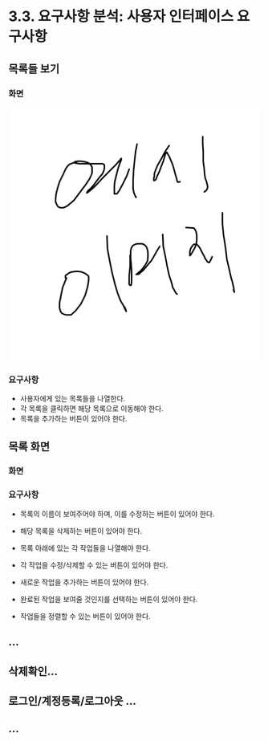 # 3.3. 요구사항 분석: 사용자 인터페이스 요구사항

## 목록들 보기
### 화면
![예시](images/temp.png)
### 요구사항
- 사용자에게 있는 목록들을 나열한다.
- 각 목록을 클릭하면 해당 목록으로 이동해야 한다.
- 목록을 추가하는 버튼이 있어야 한다.

## 목록 화면
### 화면
### 요구사항
- 목록의 이름이 보여주어야 하며, 이를 수정하는 버튼이 있어야 한다.
- 해당 목록을 삭제하는 버튼이 있어야 한다.

- 목록 아래에 있는 각 작업들을 나열해야 한다.
- 각 작업을 수정/삭제할 수 있는 버튼이 있어야 한다.
- 새로운 작업을 추가하는 버튼이 있어야 한다.
- 완료된 작업을 보여줄 것인지를 선택하는 버튼이 있어야 한다.
- 작업들을 정렬할 수 있는 버튼이 있어야 한다.

## ...

## 삭제확인...
## 로그인/계정등록/로그아웃 ...
## ...